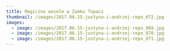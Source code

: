 ```yaml
---
title: Magiczne wesele w Zamku Topacz
thumbnail: /images/2017.06.15-justyna-i-andrzej-repo_072.jpg
images:
  - image: /images/2017.06.15-justyna-i-andrzej-repo_069.jpg
  - image: /images/2017.06.15-justyna-i-andrzej-repo_070.jpg
  - image: /images/2017.06.15-justyna-i-andrzej-repo_071.jpg
---
```


